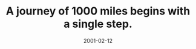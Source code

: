 ---
layout: base.njk
title : 'A journey of 1000 miles begins with a single step.' 
view_title : 'A journey of 1000 miles begins with a single step.' 
year : '2001' 
date : '2001-02-12' 
img_file : '/drawing/strangeplace.png' 
html_file : 'singlestep' 
next_html : 'awfuldinner.html' 
year_order : '19' 
permalink : "title/{{html_file}}.html"
---